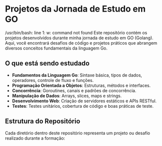 # Projetos da Jornada de Estudo em GO
/usr/bin/bash: line 1: w: command not found
Este repositório contém os projetos desenvolvidos durante minha jornada de estudo em GO (Golang). Aqui, você encontrará desafios de código e projetos práticos que abrangem diversos conceitos fundamentais da linguagem Go.

## O que está sendo estudado

- **Fundamentos da Linguagem Go**: Sintaxe básica, tipos de dados, operadores, controle de fluxo e funções.
- **Programação Orientada a Objetos**: Estruturas, métodos e interfaces.
- **Concorrência**: Goroutines, canais e padrões de concorrência.
- **Manipulação de Dados**: Arrays, slices, maps e strings.
- **Desenvolvimento Web**: Criação de servidores estáticos e APIs RESTful.
- **Testes**: Testes unitários, cobertura de código e boas práticas de teste.

## Estrutura do Repositório

Cada diretório dentro deste repositório representa um projeto ou desafio realizado durante a formação:


